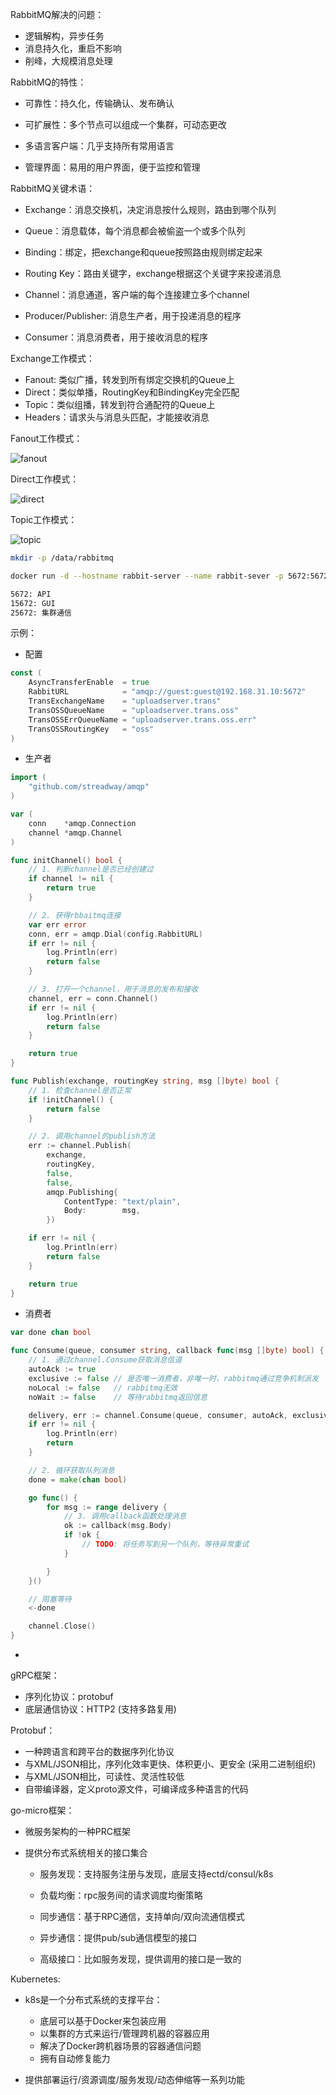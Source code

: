 RabbitMQ解决的问题：

- 逻辑解构，异步任务
- 消息持久化，重启不影响
- 削峰，大规模消息处理



RabbitMQ的特性：

- 可靠性：持久化，传输确认、发布确认
- 可扩展性：多个节点可以组成一个集群，可动态更改
- 多语言客户端：几乎支持所有常用语言

- 管理界面：易用的用户界面，便于监控和管理



RabbitMQ关键术语：

- Exchange：消息交换机，决定消息按什么规则，路由到哪个队列
- Queue：消息载体，每个消息都会被偷盗一个或多个队列
- Binding：绑定，把exchange和queue按照路由规则绑定起来

- Routing Key：路由关键字，exchange根据这个关键字来投递消息
- Channel：消息通道，客户端的每个连接建立多个channel
- Producer/Publisher: 消息生产者，用于投递消息的程序
- Consumer：消息消费者，用于接收消息的程序



Exchange工作模式：

- Fanout: 类似广播，转发到所有绑定交换机的Queue上
- Direct：类似单播，RoutingKey和BindingKey完全匹配
- Topic：类似组播，转发到符合通配符的Queue上
- Headers：请求头与消息头匹配，才能接收消息



Fanout工作模式：

![fanout](https://cdn.jsdelivr.net/gh/elihe2011/bedgraph@master/rabbitmq/Exchange_Fanout.PNG)



Direct工作模式：

![direct](https://cdn.jsdelivr.net/gh/elihe2011/bedgraph@master/rabbitmq/Exchange_Direct.PNG)



Topic工作模式：

![topic](https://cdn.jsdelivr.net/gh/elihe2011/bedgraph@master/rabbitmq/Exchange_Topic.PNG)





```sh
mkdir -p /data/rabbitmq

docker run -d --hostname rabbit-server --name rabbit-sever -p 5672:5672 -p 15672:15672 -p 25672:25672 -v /data/rabbitmq:/var/lib/rabbitmq rabbitmq:management

5672: API
15672: GUI 
25672: 集群通信
```



示例：

- 配置

```go
const (
	AsyncTransferEnable  = true
	RabbitURL            = "amqp://guest:guest@192.168.31.10:5672"
	TransExchangeName    = "uploadserver.trans"
	TransOSSQueueName    = "uploadserver.trans.oss"
	TransOSSErrQueueName = "uploadserver.trans.oss.err"
	TransOSSRoutingKey   = "oss"
)
```

- 生产者

```go
import (
	"github.com/streadway/amqp"
)

var (
	conn    *amqp.Connection
	channel *amqp.Channel
)

func initChannel() bool {
	// 1. 判断channel是否已经创建过
	if channel != nil {
		return true
	}

	// 2. 获得rbbaitmq连接
	var err error
	conn, err = amqp.Dial(config.RabbitURL)
	if err != nil {
		log.Println(err)
		return false
	}

	// 3. 打开一个channel，用于消息的发布和接收
	channel, err = conn.Channel()
	if err != nil {
		log.Println(err)
		return false
	}

	return true
}

func Publish(exchange, routingKey string, msg []byte) bool {
	// 1. 检查channel是否正常
	if !initChannel() {
		return false
	}

	// 2. 调用channel的publish方法
	err := channel.Publish(
		exchange,
		routingKey,
		false,
		false,
		amqp.Publishing{
			ContentType: "text/plain",
			Body:        msg,
		})

	if err != nil {
		log.Println(err)
		return false
	}

	return true
}
```



- 消费者

```go
var done chan bool

func Consume(queue, consumer string, callback func(msg []byte) bool) {
	// 1. 通过channel.Consume获取消息信道
	autoAck := true
	exclusive := false // 是否唯一消费者，非唯一时，rabbitmq通过竞争机制派发
	noLocal := false   // rabbitmq无效
	noWait := false    // 等待rabbitmq返回信息

	delivery, err := channel.Consume(queue, consumer, autoAck, exclusive, noLocal, noWait, nil)
	if err != nil {
		log.Println(err)
		return
	}

	// 2. 循环获取队列消息
	done = make(chan bool)

	go func() {
		for msg := range delivery {
			// 3. 调用callback函数处理消息
			ok := callback(msg.Body)
			if !ok {
				// TODO: 将任务写到另一个队列，等待异常重试
			}

		}
	}()

	// 阻塞等待
	<-done

	channel.Close()
}
```

















- 



gRPC框架：

- 序列化协议：protobuf
- 底层通信协议：HTTP2 (支持多路复用)



Protobuf：

- 一种跨语言和跨平台的数据序列化协议
- 与XML/JSON相比，序列化效率更快、体积更小、更安全 (采用二进制组织)
- 与XML/JSON相比，可读性、灵活性较低
- 自带编译器，定义proto源文件，可编译成多种语言的代码



go-micro框架：

- 微服务架构的一种PRC框架

- 提供分布式系统相关的接口集合

  - 服务发现：支持服务注册与发现，底层支持ectd/consul/k8s
  - 负载均衡：rpc服务间的请求调度均衡策略
  - 同步通信：基于RPC通信，支持单向/双向流通信模式
  - 异步通信：提供pub/sub通信模型的接口

  - 高级接口：比如服务发现，提供调用的接口是一致的



Kubernetes:

- k8s是一个分布式系统的支撑平台：
  - 底层可以基于Docker来包装应用
  - 以集群的方式来运行/管理跨机器的容器应用
  - 解决了Docker跨机器场景的容器通信问题
  - 拥有自动修复能力

- 提供部署运行/资源调度/服务发现/动态伸缩等一系列功能